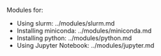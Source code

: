 Modules for:
* Using slurm: ../modules/slurm.md
* Installing miniconda: ../modules/miniconda.md
* Installing python: ../modules/python.md
* Using Jupyter Notebook: ../modules/jupyter.md
